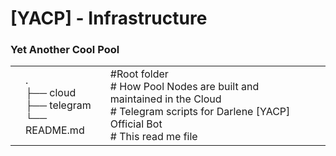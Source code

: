 # [YACP] - Infrastructure
### Yet Another Cool Pool

|     	|   	|   	|   	|   	|
|---	|---	|---	|---	|---	|
||.<br>├── cloud<br>├── telegram<br>└── README.md|#Root folder<br># How Pool Nodes are built and maintained in the Cloud<br># Telegram scripts for Darlene [YACP] Official Bot<br># This read me file
